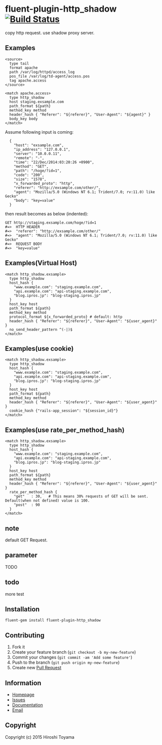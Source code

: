 # fluent-plugin-http_shadow [![Build Status](https://secure.travis-ci.org/toyama0919/fluent-plugin-http_shadow.png?branch=master)](http://travis-ci.org/toyama0919/fluent-plugin-http_shadow)

copy http request. use shadow proxy server.

## Examples
```
<source>
  type tail
  format apache
  path /var/log/httpd/access_log
  pos_file /var/log/td-agent/access.pos
  tag apache.access
</source>

<match apache.access>
  type http_shadow
  host staging.exsample.com
  path_format ${path}
  method_key method
  header_hash { "Referer": "${referer}", "User-Agent": "${agent}" }
  body_key body
</match>
```

Assume following input is coming:

```
  {
    "host": "exsample.com",
    "ip_address": "127.0.0.1",
    "server": "10.0.0.11",
    "remote": "-",
    "time": "22/Dec/2014:03:20:26 +0900",
    "method": "GET",
    "path": "/hoge/?id=1",
    "code": "200",
    "size": "1578",
    "x_forwarded_proto": "http",
    "referer": "http://exsample.com/other/",
    "agent": "Mozilla/5.0 (Windows NT 6.1; Trident/7.0; rv:11.0) like Gecko"
    "body": "key=value"
  }
```

then result becomes as below (indented):

```
GET http://staging.exsample.com/hoge/?id=1
#=>  HTTP HEADER
#=>  "referer": "http://exsample.com/other/"
#=>  "agent": "Mozilla/5.0 (Windows NT 6.1; Trident/7.0; rv:11.0) like Gecko"
#=>  REQUEST BODY
#=>  "key=value"
```

## Examples(Virtual Host)
```
<match http_shadow.exsample>
  type http_shadow
  host_hash { 
    "www.example.com": "staging.example.com", 
    "api.example.com": "api-staging.example.com", 
    "blog.ipros.jp": "blog-staging.ipros.jp"
  }
  host_key host
  path_format ${path}
  method_key method
  protocol_format ${x_forwarded_proto} # default: http
  header_hash { "Referer": "${referer}", "User-Agent": "${user_agent}" }
  no_send_header_pattern ^(-|)$
</match>
```

## Examples(use cookie)
```
<match http_shadow.exsample>
  type http_shadow
  host_hash { 
    "www.example.com": "staging.example.com", 
    "api.example.com": "api-staging.example.com", 
    "blog.ipros.jp": "blog-staging.ipros.jp"
  }
  host_key host
  path_format ${path}
  method_key method
  header_hash { "Referer": "${referer}", "User-Agent": "${user_agent}" }
  cookie_hash {"rails-app_session": "${session_id}"}
</match>
```

## Examples(use rate_per_method_hash)
```
<match http_shadow.exsample>
  type http_shadow
  host_hash { 
    "www.example.com": "staging.example.com", 
    "api.example.com": "api-staging.example.com", 
    "blog.ipros.jp": "blog-staging.ipros.jp"
  }
  host_key host
  path_format ${path}
  method_key method
  header_hash { "Referer": "${referer}", "User-Agent": "${user_agent}" }
  rate_per_method_hash {
    "get"   : 30,   # This means 30% requests of GET will be sent. Default(when not defined) value is 100.
    "post"  : 90
  }
</match>
```

## note

default GET Request.

## parameter

TODO

## todo

more test


## Installation
```
fluent-gem install fluent-plugin-http_shadow
```

## Contributing

1. Fork it
2. Create your feature branch (`git checkout -b my-new-feature`)
3. Commit your changes (`git commit -am 'Add some feature'`)
4. Push to the branch (`git push origin my-new-feature`)
5. Create new [Pull Request](../../pull/new/master)

## Information

* [Homepage](https://github.com/toyama0919/fluent-plugin-http_shadow)
* [Issues](https://github.com/toyama0919/fluent-plugin-http_shadow/issues)
* [Documentation](http://rubydoc.info/gems/fluent-plugin-http_shadow/frames)
* [Email](mailto:toyama0919@gmail.com)

## Copyright

Copyright (c) 2015 Hiroshi Toyama

